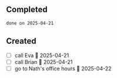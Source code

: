 
## Completed

```tasks
done on 2025-04-21
```

## Created
- [ ] call Eva 📅 2025-04-21
- [ ] call Brian 📅 2025-04-21
- [ ] go to Nath's office hours 📅 2025-04-22 